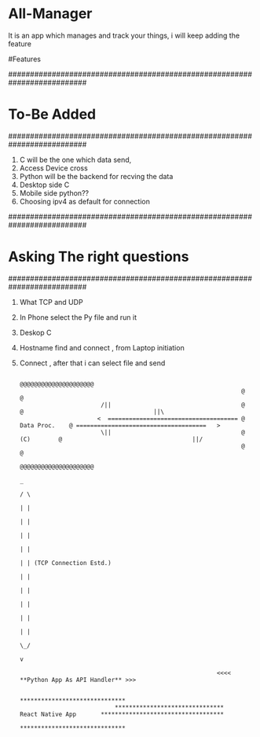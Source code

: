 # All-Manager
It is an app which manages and track your things, i will keep adding the feature

#Features

##########################################################################
#                             To-Be Added
##########################################################################

1. C will be the one which data send, 
2. Access Device cross 
3. Python will be the backend for recving the data 
5. Desktop side C 
6. Mobile side python??
7. Choosing ipv4 as default for connection


##########################################################################
#                      Asking The right questions
##########################################################################
1. What TCP and UDP
2. In Phone select the Py file and run it
3. Deskop C
4. Hostname find and connect , from Laptop initiation
4. Connect , after that i can select file and send

                                                                  

                                                                      @@@@@@@@@@@@@@@@@@@@@
                                                                      @                   @
                              /||                                     @                   @                                     ||\
                             <  ===================================== @     Data Proc.    @ =====================================   > 
                              \||                                     @        (C)        @                                     ||/
                                                                      @                   @
                                                                      @@@@@@@@@@@@@@@@@@@@@
                                                                                _
                                                                               / \
                                                                               | |
                                                                               | |
                                                                               | |
                                                                               | |
                                                                               | | (TCP Connection Estd.)
                                                                               | |
                                                                               | |
                                                                               | |
                                                                               | |
                                                                               | |
                                                                               \_/
                                                                                v
                                                                                
                                                               <<<< **Python App As API Handler** >>>

                                                                 ******************************
                                  *******************************       React Native App       ***********************************
                                                                 ******************************





                        
